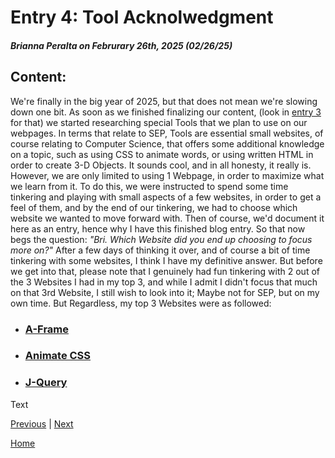 # Entry 4: Tool Acknolwedgment 
##### Brianna Peralta on Februrary 26th, 2025 (02/26/25)

## Content: 
We're finally in the big year of 2025, but that does not mean we're slowing down one bit. As soon as we finished finalizing our content, (look in [entry 3](entry03.md) for that) we started researching special Tools that we plan to use on our webpages. In terms that relate to SEP, Tools are essential small websites, of course relating to Computer Science, that offers some additional knowledge on a topic, such as using CSS to animate words, or using written HTML in order to create 3-D Objects. It sounds cool, and in all honesty, it really is. However, we are only limited to using 1 Webpage, in order to maximize what we learn from it. To do this, we were instructed to spend some time tinkering and playing with small aspects of a few websites, in order to get a feel of them, and by the end of our tinkering, we had to choose which website we wanted to move forward with. Then of course, we'd document it here as an entry, hence why I have this finished blog entry. So that now begs the question: *"Bri. Which Website did you end up choosing to focus more on?"* After a few days of thinking it over, and of course a bit of time tinkering with some websites, I think I have my definitive answer. But before we get into that, please note that I genuinely had fun tinkering with 2 out of the 3 Websites I had in my top 3, and while I admit I didn't focus that much on that 3rd Website, I still wish to look into it; Maybe not for SEP, but on my own time. But Regardless, my top 3 Websites were as followed:

* ### [A-Frame](https://aframe.io/)
* ### [Animate CSS](https://animate.style/)
* ### [J-Query](https://jquery.com/)
Text

[Previous](entry03.md) | [Next](entry05.md)

[Home](../README.md)
